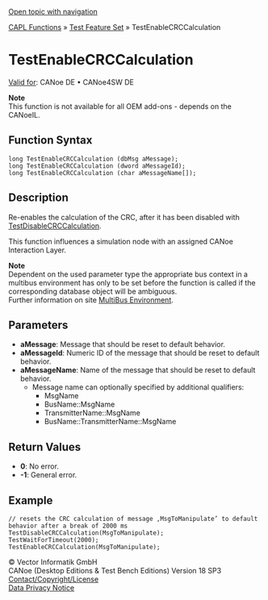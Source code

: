 [Open topic with navigation](../../../../../CANoeDEFamily.htm#Topics/CAPLFunctions/Test/Functions/CAPLfunctionTestEnableCRCCalculation.md)

[CAPL Functions](../../CAPLfunctions.md) » [Test Feature Set](../CAPLfunctionsTFSOverview.md) » TestEnableCRCCalculation

# TestEnableCRCCalculation

[Valid for](../../../Shared/FeatureAvailability.md):  CANoe DE • CANoe4SW DE

**Note**  
This function is not available for all OEM add-ons - depends on the CANoeIL.

## Function Syntax

```plaintext
long TestEnableCRCCalculation (dbMsg aMessage);
long TestEnableCRCCalculation (dword aMessageId);
long TestEnableCRCCalculation (char aMessageName[]);
```

## Description

Re-enables the calculation of the CRC, after it has been disabled with [TestDisableCRCCalculation](CAPLfunctionTestDisableCRCCalculation.md).

This function influences a simulation node with an assigned CANoe Interaction Layer.

**Note**  
Dependent on the used parameter type the appropriate bus context in a multibus environment has only to be set before the function is called if the corresponding database object will be ambiguous.  
Further information on site [MultiBus Environment](../../../Shared/CAPL/General/TestMultiBusEnvironment.md).

## Parameters

- **aMessage**: Message that should be reset to default behavior.
- **aMessageId**: Numeric ID of the message that should be reset to default behavior.
- **aMessageName**: Name of the message that should be reset to default behavior.
  - Message name can optionally specified by additional qualifiers:
    - MsgName
    - BusName::MsgName
    - TransmitterName::MsgName
    - BusName::TransmitterName::MsgName

## Return Values

- **0**: No error.
- **-1**: General error.

## Example

```plaintext
// resets the CRC calculation of message ‚MsgToManipulate’ to default behavior after a break of 2000 ms
TestDisableCRCCalculation(MsgToManipulate);
TestWaitForTimeout(2000);
TestEnableCRCCalculation(MsgToManipulate);
```

© Vector Informatik GmbH  
CANoe (Desktop Editions & Test Bench Editions) Version 18 SP3  
[Contact/Copyright/License](../../../Shared/ContactCopyrightLicense.md)  
[Data Privacy Notice](https://www.vector.com/int/en/company/get-info/privacy-policy/)
